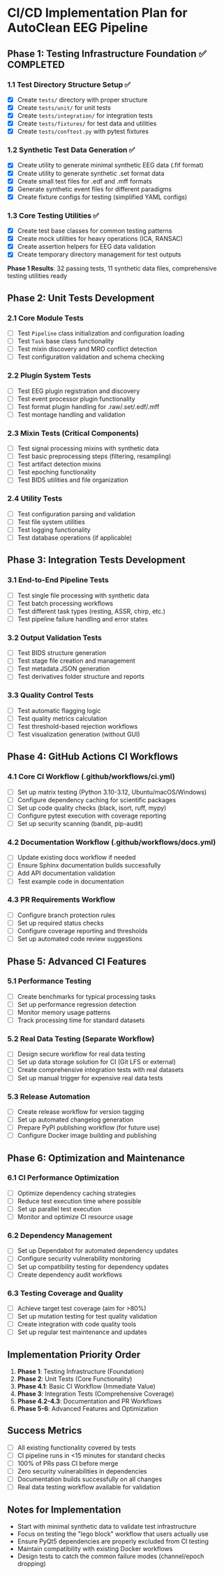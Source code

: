 # CI/CD Implementation Plan for AutoClean EEG Pipeline

## Phase 1: Testing Infrastructure Foundation ✅ COMPLETED
### 1.1 Test Directory Structure Setup ✅
- [x] Create `tests/` directory with proper structure
- [x] Create `tests/unit/` for unit tests
- [x] Create `tests/integration/` for integration tests
- [x] Create `tests/fixtures/` for test data and utilities
- [x] Create `tests/conftest.py` with pytest fixtures

### 1.2 Synthetic Test Data Generation ✅
- [x] Create utility to generate minimal synthetic EEG data (.fif format)
- [x] Create utility to generate synthetic .set format data
- [x] Create small test files for .edf and .mff formats
- [x] Generate synthetic event files for different paradigms
- [x] Create fixture configs for testing (simplified YAML configs)

### 1.3 Core Testing Utilities ✅
- [x] Create test base classes for common testing patterns
- [x] Create mock utilities for heavy operations (ICA, RANSAC)
- [x] Create assertion helpers for EEG data validation
- [x] Create temporary directory management for test outputs

**Phase 1 Results**: 32 passing tests, 11 synthetic data files, comprehensive testing utilities ready

## Phase 2: Unit Tests Development
### 2.1 Core Module Tests
- [ ] Test `Pipeline` class initialization and configuration loading
- [ ] Test `Task` base class functionality
- [ ] Test mixin discovery and MRO conflict detection
- [ ] Test configuration validation and schema checking

### 2.2 Plugin System Tests
- [ ] Test EEG plugin registration and discovery
- [ ] Test event processor plugin functionality
- [ ] Test format plugin handling for .raw/.set/.edf/.mff
- [ ] Test montage handling and validation

### 2.3 Mixin Tests (Critical Components)
- [ ] Test signal processing mixins with synthetic data
- [ ] Test basic preprocessing steps (filtering, resampling)
- [ ] Test artifact detection mixins
- [ ] Test epoching functionality
- [ ] Test BIDS utilities and file organization

### 2.4 Utility Tests
- [ ] Test configuration parsing and validation
- [ ] Test file system utilities
- [ ] Test logging functionality
- [ ] Test database operations (if applicable)

## Phase 3: Integration Tests Development
### 3.1 End-to-End Pipeline Tests
- [ ] Test single file processing with synthetic data
- [ ] Test batch processing workflows
- [ ] Test different task types (resting, ASSR, chirp, etc.)
- [ ] Test pipeline failure handling and error states

### 3.2 Output Validation Tests
- [ ] Test BIDS structure generation
- [ ] Test stage file creation and management
- [ ] Test metadata JSON generation
- [ ] Test derivatives folder structure and reports

### 3.3 Quality Control Tests
- [ ] Test automatic flagging logic
- [ ] Test quality metrics calculation
- [ ] Test threshold-based rejection workflows
- [ ] Test visualization generation (without GUI)

## Phase 4: GitHub Actions CI Workflows
### 4.1 Core CI Workflow (.github/workflows/ci.yml)
- [ ] Set up matrix testing (Python 3.10-3.12, Ubuntu/macOS/Windows)
- [ ] Configure dependency caching for scientific packages
- [ ] Set up code quality checks (black, isort, ruff, mypy)
- [ ] Configure pytest execution with coverage reporting
- [ ] Set up security scanning (bandit, pip-audit)

### 4.2 Documentation Workflow (.github/workflows/docs.yml)
- [ ] Update existing docs workflow if needed
- [ ] Ensure Sphinx documentation builds successfully
- [ ] Add API documentation validation
- [ ] Test example code in documentation

### 4.3 PR Requirements Workflow
- [ ] Configure branch protection rules
- [ ] Set up required status checks
- [ ] Configure coverage reporting and thresholds
- [ ] Set up automated code review suggestions

## Phase 5: Advanced CI Features
### 5.1 Performance Testing
- [ ] Create benchmarks for typical processing tasks
- [ ] Set up performance regression detection
- [ ] Monitor memory usage patterns
- [ ] Track processing time for standard datasets

### 5.2 Real Data Testing (Separate Workflow)
- [ ] Design secure workflow for real data testing
- [ ] Set up data storage solution for CI (Git LFS or external)
- [ ] Create comprehensive integration tests with real datasets
- [ ] Set up manual trigger for expensive real data tests

### 5.3 Release Automation
- [ ] Create release workflow for version tagging
- [ ] Set up automated changelog generation
- [ ] Prepare PyPI publishing workflow (for future use)
- [ ] Configure Docker image building and publishing

## Phase 6: Optimization and Maintenance
### 6.1 CI Performance Optimization
- [ ] Optimize dependency caching strategies
- [ ] Reduce test execution time where possible
- [ ] Set up parallel test execution
- [ ] Monitor and optimize CI resource usage

### 6.2 Dependency Management
- [ ] Set up Dependabot for automated dependency updates
- [ ] Configure security vulnerability monitoring
- [ ] Set up compatibility testing for dependency updates
- [ ] Create dependency audit workflows

### 6.3 Testing Coverage and Quality
- [ ] Achieve target test coverage (aim for >80%)
- [ ] Set up mutation testing for test quality validation
- [ ] Create integration with code quality tools
- [ ] Set up regular test maintenance and updates

## Implementation Priority Order
1. **Phase 1**: Testing Infrastructure (Foundation)
2. **Phase 2**: Unit Tests (Core Functionality)
3. **Phase 4.1**: Basic CI Workflow (Immediate Value)
4. **Phase 3**: Integration Tests (Comprehensive Coverage)
5. **Phase 4.2-4.3**: Documentation and PR Workflows
6. **Phase 5-6**: Advanced Features and Optimization

## Success Metrics
- [ ] All existing functionality covered by tests
- [ ] CI pipeline runs in <15 minutes for standard checks
- [ ] 100% of PRs pass CI before merge
- [ ] Zero security vulnerabilities in dependencies
- [ ] Documentation builds successfully on all changes
- [ ] Real data testing workflow available for validation

## Notes for Implementation
- Start with minimal synthetic data to validate test infrastructure
- Focus on testing the "lego block" workflow that users actually use
- Ensure PyQt5 dependencies are properly excluded from CI testing
- Maintain compatibility with existing Docker workflows
- Design tests to catch the common failure modes (channel/epoch dropping)